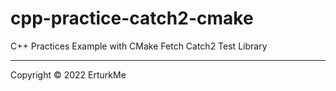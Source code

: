 # cpp-practice-catch2-cmake
C++ Practices Example with CMake Fetch Catch2 Test Library
____
Copyright © 2022 ErturkMe